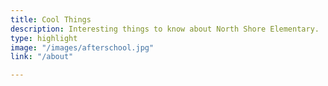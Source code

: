 ```yaml
---
title: Cool Things
description: Interesting things to know about North Shore Elementary.
type: highlight
image: "/images/afterschool.jpg"
link: "/about"

---
```


